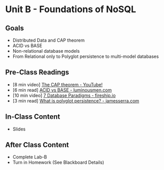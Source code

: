 # Unit B - Foundations of NoSQL

## Goals

- Distributed Data and CAP theorem  
- ACID vs BASE  
- Non-relational database models  
- From Relational only to Polyglot persistence to multi-model databases  

## Pre-Class Readings

- [8 min video] [The CAP theorem - YouTube!](https://www.youtube.com/watch?v=k-Yaq8AHlFA)
- [6 min read] [ACID vs BASE - luminousmen.com ](https://luminousmen.com/post/acid-vs-base-comparison-of-two-design-philosophies)
- [10 min video] [7 Database Paradigms - fireship.io](https://fireship.io/lessons/top-seven-database-paradigms/)
- [3 min read] [What is polyglot persistence? - jamesserra.com](https://www.jamesserra.com/archive/2015/07/what-is-polyglot-persistence/)

## In-Class Content

- Slides

## After Class Content

- Complete Lab-B
- Turn in Homework (See Blackboard Details)